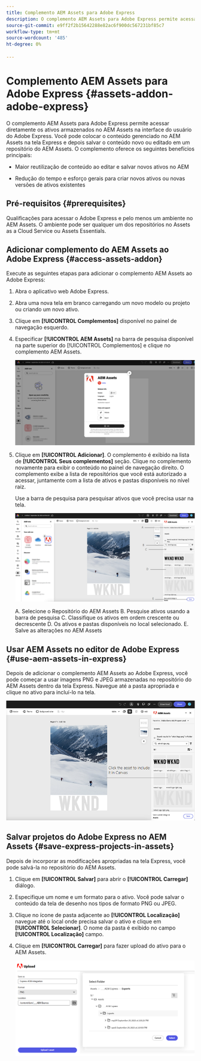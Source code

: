```yaml
---
title: Complemento AEM Assets para Adobe Express
description: O complemento AEM Assets para Adobe Express permite acessar diretamente os ativos armazenados no AEM Assets na interface do usuário do Adobe Express.
source-git-commit: e9ff2f2b15642288e82ac6f900dc567231bf85c7
workflow-type: tm+mt
source-wordcount: '485'
ht-degree: 0%

---
```


# Complemento AEM Assets para Adobe Express {#assets-addon-adobe-express}

O complemento AEM Assets para Adobe Express permite acessar diretamente os ativos armazenados no AEM Assets na interface do usuário do Adobe Express. Você pode colocar o conteúdo gerenciado no AEM Assets na tela Express e depois salvar o conteúdo novo ou editado em um repositório do AEM Assets. O complemento oferece os seguintes benefícios principais:

* Maior reutilização de conteúdo ao editar e salvar novos ativos no AEM

* Redução do tempo e esforço gerais para criar novos ativos ou novas versões de ativos existentes

## Pré-requisitos {#prerequisites}

Qualificações para acessar o Adobe Express e pelo menos um ambiente no AEM Assets. O ambiente pode ser qualquer um dos repositórios no Assets as a Cloud Service ou Assets Essentials.


## Adicionar complemento do AEM Assets ao Adobe Express {#access-assets-addon}

Execute as seguintes etapas para adicionar o complemento AEM Assets ao Adobe Express:

1. Abra o aplicativo web Adobe Express.

1. Abra uma nova tela em branco carregando um novo modelo ou projeto ou criando um novo ativo.

1. Clique em **[!UICONTROL Complementos]** disponível no painel de navegação esquerdo.

1. Especificar **[!UICONTROL AEM Assets]** na barra de pesquisa disponível na parte superior do [!UICONTROL Complementos] e clique no complemento AEM Assets.

   ![Complemento do AEM Assets](assets/aem-assets-add-on.png)

1. Clique em **[!UICONTROL Adicionar]**. O complemento é exibido na lista de **[!UICONTROL Seus complementos]** seção. Clique no complemento novamente para exibir o conteúdo no painel de navegação direito. O complemento exibe a lista de repositórios que você está autorizado a acessar, juntamente com a lista de ativos e pastas disponíveis no nível raiz.

   Use a barra de pesquisa para pesquisar ativos que você precisa usar na tela.

   ![Pesquisar ativos no complemento AEM Assets](assets/assets-add-on-browse-assets.png)

   A. Selecione o Repositório do AEM Assets B. Pesquise ativos usando a barra de pesquisa C. Classifique os ativos em ordem crescente ou decrescente D. Os ativos e pastas disponíveis no local selecionado. E. Salve as alterações no AEM Assets



## Usar AEM Assets no editor de Adobe Express {#use-aem-assets-in-express}

Depois de adicionar o complemento AEM Assets ao Adobe Express, você pode começar a usar imagens PNG e JPEG armazenadas no repositório do AEM Assets dentro da tela Express. Navegue até a pasta apropriada e clique no ativo para incluí-lo na tela.

![Incluir ativos do complemento Assets](assets/aem-assets-add-on-include-assets.png)


## Salvar projetos do Adobe Express no AEM Assets {#save-express-projects-in-assets}

Depois de incorporar as modificações apropriadas na tela Express, você pode salvá-la no repositório do AEM Assets.

1. Clique em **[!UICONTROL Salvar]** para abrir o **[!UICONTROL Carregar]** diálogo.
1. Especifique um nome e um formato para o ativo. Você pode salvar o conteúdo da tela de desenho nos tipos de formato PNG ou JPEG.

1. Clique no ícone de pasta adjacente ao **[!UICONTROL Localização]** navegue até o local onde precisa salvar o ativo e clique em **[!UICONTROL Selecionar]**. O nome da pasta é exibido no campo **[!UICONTROL Localização]** campo.

1. Clique em **[!UICONTROL Carregar]** para fazer upload do ativo para o AEM Assets.

   ![Salvar ativos no AEM](assets/aem-assets-add-on-save.png)

